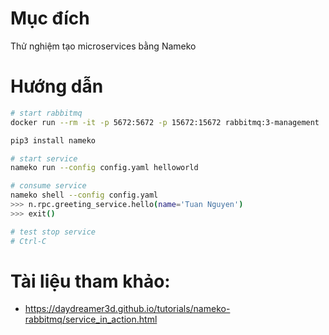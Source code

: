 # Mục đích
Thử nghiệm tạo microservices bằng Nameko

# Hướng dẫn
```bash
# start rabbitmq
docker run --rm -it -p 5672:5672 -p 15672:15672 rabbitmq:3-management

pip3 install nameko

# start service
nameko run --config config.yaml helloworld

# consume service
nameko shell --config config.yaml
>>> n.rpc.greeting_service.hello(name='Tuan Nguyen')
>>> exit()

# test stop service
# Ctrl-C
```

# Tài liệu tham khảo:
- https://daydreamer3d.github.io/tutorials/nameko-rabbitmq/service_in_action.html

